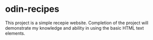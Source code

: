 # odin-recipes
This project is a simple recepie website. Completion of the project will demonstrate my knowledge and ability in using the basic HTML text elements.